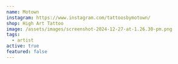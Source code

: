 ```yaml
---
name: Motown
instagram: https://www.instagram.com/tattoosbymotown/
shop: High Art Tattoo
image: /assets/images/screenshot-2024-12-27-at-1.26.30-pm.png
tags:
  - artist
active: true
featured: false
---
```

